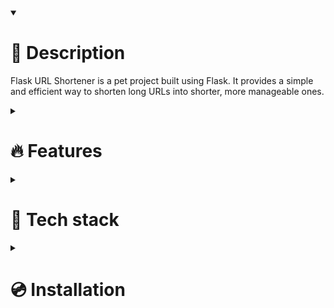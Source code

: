 <details open><summary><h1>📃 Description</h1></summary>

Flask URL Shortener is a pet project built using Flask.
It provides a simple and efficient way to shorten long URLs into shorter, more manageable ones.

</details>


<details><summary><h1>🔥 Features</h1></summary>

* **Shortening long urls**
* **Managing short links**
* **Restful API**
* **Registration**
* **Email verification**

</details>


<details><summary><h1>🔧 Tech stack</h1></summary>

* **Python 3.11**
* **Flask**
* **PostgreSQL 15**
* **Redis**
* **Celery**
* **Pytest**
* **JWT Authentication / Authorization**
* **Docker + docker-compose**

</details>


<details><summary><h1>💿 Installation</h1></summary>

1. **Clone repository.**
```bash
git clone https://github.com/Bish0p-r/flask-url-shortener.git
```
2. **Rename .env.example to .env and fill in the missing fields.**
3. **Run docker-compose.**
```bash
docker-compose up
```
4. The application will be launched at `http://localhost:5000/`
* Swagger documentation is available at ``http://localhost:5000/api/v1/doc`

</details>
